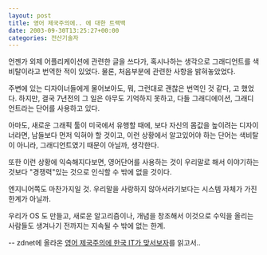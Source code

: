 ```yaml
---
layout: post
title: 영어 제국주의에.. 에 대한 트랙백
date: 2003-09-30T13:25:27+00:00
categories: 전산기술자
---
```

언젠가 외제 어플리케이션에 관련한 글을 쓰다가, 혹시나하는 생각으로 그래디언트를 색비탈이라고 번역한 적이 있었다. 물론, 처음부분에 관련한 사항을 밝혀놓았었다.

주변에 있는 디자이너들에게 물어보아도, 뭐, 그런대로 괜찮은 번역인 것 같다, 고 했었다. 하지만, 결국 7년전의 그 일은 아무도 기억하지 못하고, 다들 그래디에이션, 그래디언트라는 단어를 사용하고 있다.

아마도, 새로운 그래픽 툴이 미국에서 유행할 때에, 보다 자신의 몸값을 높이려는 디자이너라면, 남들보다 먼저 익혀야 할 것이고, 이런 상황에서 알고있어야 하는 단어는 색비탈이 아니라, 그래디언트였기 때문이 아닐까, 생각한다.

또한 이런 상황에 익숙해지다보면, 영어단어를 사용하는 것이 우리말로 해서 이야기하는 것보다 "경쟁력"있는 것으로 인식할 수 밖에 없을 것이다.

엔지니어쪽도 마찬가지일 것. 우리말을 사랑하지 않아서라기보다는 시스템 자체가 가진 한계가 아닐까.

우리가 OS 도 만들고, 새로운 알고리즘이나, 개념을 창조해서 이것으로 수익을 올리는 사람들도 생겨나기 전까지는 지속될 수 밖에 없는 한계.

--
zdnet에 올라온 <a href="http://www.zdnet.co.kr/anchordesk/todays/ych/article.jsp?id=64462&amp;forum=1">영어 제국주의에 한국 IT가 맞서보자</a>를 읽고서..
